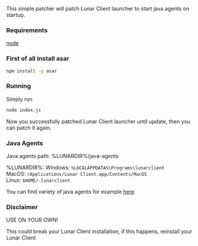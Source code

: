 This simple patcher will patch Lunar Client launcher to start java agents on startup.

### Requirements
[node](https://nodejs.org/en)

### First of all install asar
```sh
npm install -g asar
```

### Running
Simply run 
```sh
node index.js
```

Now you successfully patched Lunar Client launcher 
until update, then you can patch it again. 

### Java Agents
Java agents path: %LUNARDIR%/java-agents

%LUNARDIR%:
Windows: `%LOCALAPPDATA%\Programs\lunarclient`<br>
MacOS: `/Applications/Lunar Client.app/Contents/MacOS`<br>
Linux: `$HOME/.lunarclient`<br>

You can find variety of java agents 
for example [here](https://github.com/Nilsen84/lunar-client-agents)

### Disclaimer
USE ON YOUR OWN!

This could break your Lunar Client installation,
if this happens, reinstall your Lunar Client
